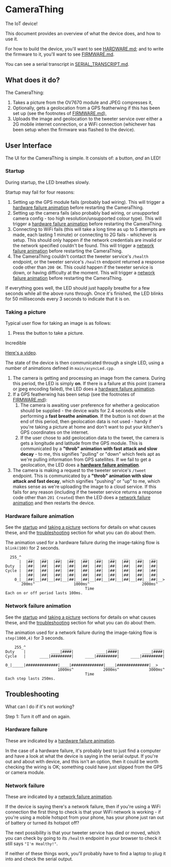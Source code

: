 # CameraThing

The IoT device!

This document provides an overview of what the device does, and how to use it.

For how to build the device, you'll want to see [HARDWARE.md](./HARDWARE.md); and to write the firmware to it, you'll want to see [FIRMWARE.md](./FIRMWARE.md).

You can see a serial transcript in [SERIAL_TRANSCRIPT.md](./SERIAL_TRANSCRIPT.md).



## What does it do?

The CameraThing:

1. Takes a picture from the OV7670 module and JPEG compresses it,
2. Optionally, gets a geolocation from a GPS featherwing if this has been set up (see the footnotes of [FIRMWARE.md](./FIRMWARE.md)), 
3. Uploads the image and geolocation to the tweeter service over either a 2G mobile internet connection, or a WiFi connection (whichever has been setup when the firmware was flashed to the device).



## User Interface

The UI for the CameraThing is simple. It consists of: a button, *and* an LED!



### Startup

During startup, the LED breathes slowly.

Startup may fail for four reasons:

1. Setting up the GPS module fails (probably bad wiring). This will trigger a [hardware failure animation](#hardware-failure-animation) before restarting the CameraThing.
2. Setting up the camera fails (also probably bad wiring, or unsupported camera config - too high resolution/unsupported colour type). This will trigger a [hardware failure animation](#hardware-failure-animation) before restarting the CameraThing.
3. Connecting to WiFi fails (this will take a long time as up to 5 attempts are made, each lasting 1 minute) or connecting to 2G fails - whichever is setup. This should only happen if the network credentials are invalid or the network specified couldn't be found. This will trigger a [network failure animation](#network-failure-animation) before restarting the CameraThing.
4. The CameraThing couldn't contact the tweeter service's `/health` endpoint, or the tweeter service's `/health` endpoint returned a response code other than `200 OK`. This could happen if the tweeter service is down, or having difficulty at the moment. This will trigger a [network failure animation](#network-failure-animation) before restarting the CameraThing.

If everything goes well, the LED should just happily breathe for a few seconds while all the above runs through. Once it's finished, the LED blinks for 50 milliseconds every 3 seconds to indicate that it is on.



### Taking a picture

Typical user flow for taking an image is as follows:

1. Press the button to take a picture.

Incredible

[Here's a video](https://www.youtube.com/watch?v=gqYyUVmTIf0).



The state of the device is then communicated through a single LED, using a number of animations defined in `main/asyncLed.cpp`.

1. The camera is getting and processing an image from the camera. During this period, the LED is simply **on**. If there is a failure at this point (camera or jpeg encoding failed), the LED does a [hardware failure animation](#hardware-failure-animation).
2. If a GPS featherwing has been setup (see the footnotes of [FIRMWARE.md](./FIRMWARE.md)):
   1. The camera is awaiting user preference for whether a geolocation should be supplied - the device waits for 2.4 seconds while performing a **fast breathe animation**. If the button is not down at the end of this period, then geolocation data is not used - handy if you're taking a picture at home and don't want to put your kitchen's GPS coordinates on the internet.
   2. If the user chose to add geolocation data to the tweet, the camera is gets a longitude and latitude from the GPS module. This is communicated by a **"throb" animation with fast attack and slow decay** - to me, this signifies "pulling" or "down" which feels apt as we're pulling information from GPS satellites. If we fail to get a geolocation, the LED does a **[hardware failure animation](#hardware-failure-animation)**.
3. The camera is making a request to the tweeter service's `/tweet` endpoint. This is communicated by a **"throb" animation with slow attack and fast decay**, which signifies "pushing" or "up" to me, which makes sense as we're uploading the image to a cloud service. If this fails for any reason (including if the tweeter service returns a response code other than `201 Created`) then the LED does a [network failure animation](#network-failure-animation) and then restarts the device.



### Hardware failure animation

See the [startup](#startup) and [taking a picture](#taking-a-picture) sections for details on what causes these, and the [troubleshooting](#troubleshooting) section for what you can do about them.

The animation used for a hardware failure during the image-taking flow is `blink(100)` for 2 seconds.

```
  255_^   __    __    __    __    __    __    __    __    __    __ 
      |  |##|  |##|  |##|  |##|  |##|  |##|  |##|  |##|  |##|  |##|
Duty  |  |##|  |##|  |##|  |##|  |##|  |##|  |##|  |##|  |##|  |##|
Cycle |  |##|  |##|  |##|  |##|  |##|  |##|  |##|  |##|  |##|  |##|
      |  |##|  |##|  |##|  |##|  |##|  |##|  |##|  |##|  |##|  |##|
    0_|__|##|__|##|__|##|__|##|__|##|__|##|__|##|__|##|__|##|__|##|__>
       200ms^                 1000ms^                       2000ms^
                                   Time
Each on or off period lasts 100ms.
```



### Network failure animation

See the [startup](#startup) and [taking a picture](#taking-a-picture) sections for details on what causes these, and the [troubleshooting](#troubleshooting) section for what you can do about them.

The animation used for a network failure during the image-taking flow is `step(1000,4)` for 3 seconds.

```
    255_^                ____                ____                ____ 
Duty    |           ____|####|          ____|####|          ____|####|
Cycle   |      ____|#########|     ____|#########|     ____|#########|
      0_|_____|##############|____|##############|____|##############|__>
                       1000ms^             2000ms^             3000ms^
                                   Time
Each step lasts 250ms.
```



## Troubleshooting

What can I do if it's not working?

Step 1: Turn it off and on again.



### Hardware failure

These are indicated by a [hardware failure animation](#hardware-failure-animation).

In the case of a hardware failure, it's probably best to just find a computer and have a look at what the device is saying in the serial output. If you're out and about with device, and this isn't an option, then it could be worth checking the wiring is OK; something could have just slipped from the GPS or camera module.



### Network failure

These are indicated by a [network failure animation](#network-failure-animation).

If the device is saying there's a network failure, then if you're using a WiFi connection the first thing to check is that your WiFi network is working - if you're using a mobile hotspot from your phone, has your phone just ran out of battery or turned its hotspot off?

The next possibility is that your tweeter service has died or moved, which you can check by going to its `/health` endpoint in your browser to check it still says `"I'm Healthy!"`.

If neither of these things work, you'll probably have to find a laptop to plug it into and check the serial output.